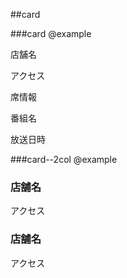 ##card

###card
    @example
    <article class="card">
        <div class="card__thumbnail js-lazy" data-original="//dummyimage.com/528x175/ccc/fff&text=image">
            <div class="card__overlay">
                <p class="card__shopName">店舗名</p>
                <div class="card__info">
                    <p class="-text-overflow">アクセス</p>
                    <p class="-text-overflow">席情報</p>
                </div>
            </div>
        </div>
        <div class="card__textbox">
            <p class="-text-overflow -bold">番組名</p>
            <p class="mg2t">放送日時</p>
        </div>
    </article>

###card--2col
    @example
    <div class="flex">
        <article class="card-2col flex__item">
            <div class="card-2col__thumbnail js-lazy" data-original="../dist/img/contents_card-2col_no_image.jpg"></div>
            <div class="card-2col__textbox">
                <h3 class="card-2col__shopName">店舗名</h3>
                <p class="card-2col__access">アクセス</p>
            </div>
        </article>
        <article class="card-2col flex__item">
            <div class="card-2col__thumbnail js-lazy" data-original="../dist/img/contents_card-2col_no_image.jpg"></div>
            <div class="card-2col__textbox">
                <h3 class="card-2col__shopName">店舗名</h3>
                <p class="card-2col__access">アクセス</p>
            </div>
        </article>
    </div>

